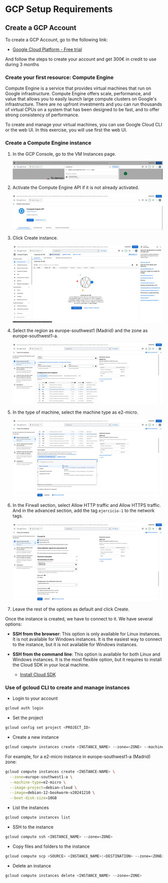 # GCP Setup Requirements

## Create a GCP Account
To create a GCP Account, go to the following link:
- [Google Cloud Platform - Free trial](https://console.cloud.google.com/freetrial)

And follow the steps to create your account and get 300€ in credit to use during 3 months


### Create your first resource: Compute Engine

Compute Engine is a service that provides virtual machines that run on Google infrastructure. Compute Engine offers scale, performance, and value that allows you to easily launch large compute clusters on Google's infrastructure. There are no upfront investments and you can run thousands of virtual CPUs on a system that has been designed to be fast, and to offer strong consistency of performance.

To create and manage your virtual machines, you can use Google Cloud CLI or the web UI. In this exercise, you will use first the web UI.

### Create a Compute Engine instance

1. In the GCP Console, go to the VM Instances page.
   
   <img src=".images/vm_intro_1.png">

2. Activate the Compute Engine API if it is not already activated.
   
   <img src=".images/vm_intro_2.png">

3. Click Create instance.
   
    <img src=".images/vm_intro_3.png">

4. Select the region as europe-southwest1 (Madrid) and the zone as europe-southwest1-a.
   
    <img src=".images/vm_intro_4.png">

5. In the type of machine, select the machine type as e2-micro.
   
    <img src=".images/vm_intro_5.png">

5. In the Firwall section, select Allow HTTP traffic and Allow HTTPS traffic. And in the advanced section, add the tag `ejercicio-1` to the network tags.
   
    <img src=".images/vm_intro_6.png">


6. Leave the rest of the options as default and click Create.


Once the instance is created, we have to connect to it. We have several options:

- **SSH from the browser**: This option is only available for Linux instances. It is not available for Windows instances. It is the easiest way to connect to the instance, but it is not available for Windows instances.

- **SSH from the command line**: This option is available for both Linux and Windows instances. It is the most flexible option, but it requires to install the Cloud SDK in your local machine.

  - [Install Cloud SDK](https://cloud.google.com/sdk/docs/install)


### Use of gcloud CLI to create and manage instances

- Login to your account
```bash
gcloud auth login
```

- Set the project
```bash
gcloud config set project <PROJECT_ID>
```

- Create a new instance
```bash
gcloud compute instances create <INSTANCE_NAME> --zone=<ZONE> --machine-type=<TYPE> --image=<IMAGE>
```

For example, for a e2-micro instance in europe-southwest1-a (Madrid) zone:
```bash
gcloud compute instances create <INSTANCE-NAME> \
  --zone=europe-southwest1-a \
  --machine-type=e2-micro \
  --image-project=debian-cloud \
  --image=debian-12-bookworm-v20241210 \
  --boot-disk-size=10GB
```

- List the instances
```bash
gcloud compute instances list
```

- SSH to the instance
```bash
gcloud compute ssh <INSTANCE_NAME> --zone=<ZONE>
```

- Copy files and folders to the instance
```bash
gcloud compute scp <SOURCE> <INSTANCE_NAME>:<DESTINATION> --zone=<ZONE>
```

- Delete an instance
```bash
gcloud compute instances delete <INSTANCE_NAME> --zone=<ZONE>
```
